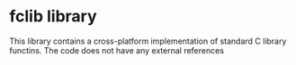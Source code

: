 # fclib library

This library contains a cross-platform implementation of standard C library functins. The code does not have any external references

